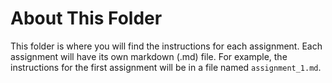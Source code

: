 # About This Folder

This folder is where you will find the instructions for each assignment. Each assignment will have its own markdown (.md) file. For example, the instructions for the first assignment will be in a file named `assignment_1.md`.